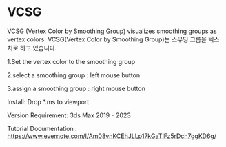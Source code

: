 # VCSG

VCSG (Vertex Color by Smoothing Group) visualizes smoothing groups as vertex colors.
VCSG(Vertex Color by Smoothing Group)는 스무딩 그룹을 텍스처로 하고 있습니다.



1.Set the vertex color to the smoothing group

2.select a smoothing group : left mouse button

3.assign a smoothing group : right mouse button



Install: Drop *.ms to viewport

Version Requirement:  3ds Max 2019 - 2023

Tutorial Documentation : https://www.evernote.com/l/Am08vnKCEhJLLp17kGaTlFz5rDch7ggKD6g/
